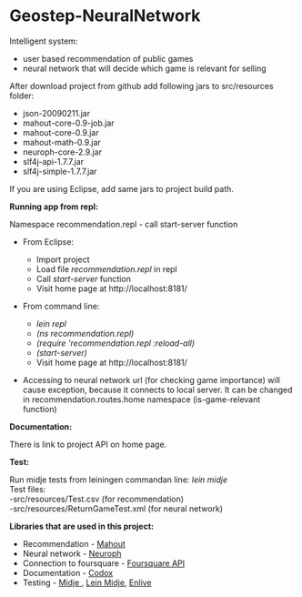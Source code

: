 Geostep-NeuralNetwork
=====================
Intelligent system:
- user based recommendation of public games
- neural network that will decide which game is relevant for selling

After download project from github add following jars to src/resources folder:
- json-20090211.jar
- mahout-core-0.9-job.jar
- mahout-core-0.9.jar
- mahout-math-0.9.jar
- neuroph-core-2.9.jar
- slf4j-api-1.7.7.jar
- slf4j-simple-1.7.7.jar

If you are using Eclipse, add same jars to project build path.


<b> Running app from repl:</b> 

Namespace recommendation.repl - call start-server function

- From Eclipse:
  <ul type="1">
  <li> Import project </li> 
  <li> Load file <i>recommendation.repl</i> in repl </li> 
  <li> Call <i>start-server</i> function </li> 
  <li> Visit home page at http://localhost:8181/ </li>
  </ul>
  
- From command line: 
   <ul type="1">
  <li> <i>lein repl</i></li> 
  <li> <i>(ns recommendation.repl)</i></li> 
  <li> <i>(require 'recommendation.repl :reload-all)</i></li> 
  <li> <i>(start-server)</i> </li>
  <li> Visit home page at http://localhost:8181/ </li>
  </ul>

* Accessing to neural network url (for checking game importance) will cause exception, because it connects to local server. It can be changed in recommendation.routes.home namespace (is-game-relevant function)

<b>Documentation:</b> 

There is link to project API on home page.

<b>Test:</b>

Run midje tests from leiningen commandan line: <i>lein midje</i><br/>
Test files: <br/>
-src/resources/Test.csv (for recommendation) <br/>
-src/resources/ReturnGameTest.xml (for neural network)

<b>Libraries that are used in this project:</b>
- Recommendation - <a href="https://mahout.apache.org/" target="_blank"> Mahout </a>
- Neural network - <a href="http://neuroph.sourceforge.net/" target="_blank"> Neuroph </a>
- Connection to foursquare  - <a href="https://github.com/wallabyfinancial/foursquare-api-java" target="_blank"> Foursquare API</a>
- Documentation - <a href="https://github.com/weavejester/codox" target="_blank">Codox</a>
- Testing - <a href="https://github.com/marick/Midje" target="_blank">Midje </a> ,
<a href="https://github.com/marick/lein-midje" target="_blank">Lein Midje</a>,
<a href="https://github.com/cgrand/enlive" target="_blank">Enlive</a>







